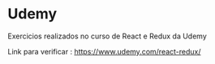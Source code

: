 # Udemy

Exercicios realizados no curso de React e Redux da Udemy

Link para verificar : https://www.udemy.com/react-redux/


